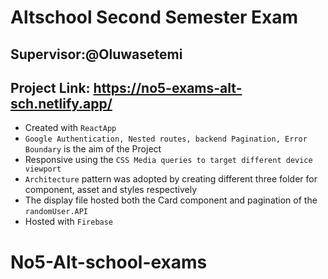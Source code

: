  # Altschool Second Semester Exam
 ## Supervisor:@Oluwasetemi
 ## Project Link: https://no5-exams-alt-sch.netlify.app/
- Created with `ReactApp`
- `Google Authentication, Nested routes, backend Pagination, Error Boundary` is the aim of the Project
- Responsive using the `CSS Media queries to target different device viewport`
- `Architecture` pattern was adopted by creating different three folder for component, asset and styles respectively
- The display file hosted both the Card component and pagination of the `randomUser.API`
- Hosted with `Firebase`
 
 
# No5-Alt-school-exams
